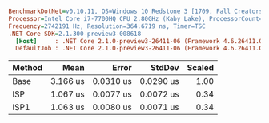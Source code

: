 ``` ini

BenchmarkDotNet=v0.10.11, OS=Windows 10 Redstone 3 [1709, Fall Creators Update] (10.0.16299.371)
Processor=Intel Core i7-7700HQ CPU 2.80GHz (Kaby Lake), ProcessorCount=8
Frequency=2742191 Hz, Resolution=364.6719 ns, Timer=TSC
.NET Core SDK=2.1.300-preview3-008618
  [Host]     : .NET Core 2.1.0-preview3-26411-06 (Framework 4.6.26411.07), 64bit RyuJIT
  DefaultJob : .NET Core 2.1.0-preview3-26411-06 (Framework 4.6.26411.07), 64bit RyuJIT


```
| Method |     Mean |     Error |    StdDev | Scaled |
|------- |---------:|----------:|----------:|-------:|
|   Base | 3.166 us | 0.0310 us | 0.0290 us |   1.00 |
|    ISP | 1.067 us | 0.0077 us | 0.0072 us |   0.34 |
|   ISP1 | 1.063 us | 0.0080 us | 0.0071 us |   0.34 |
